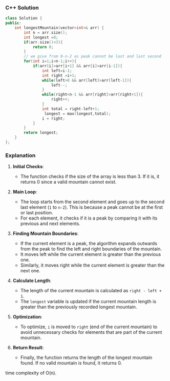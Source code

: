 
### C++ Solution

```cpp
class Solution {
public:
    int longestMountain(vector<int>& arr) {
        int n = arr.size();
        int longest =0;
        if(arr.size()<3){
            return 0;
        }
        // we give from 0-n-2 as peak cannot be last and last second
        for(int i=1;i<n-1;i++){
            if(arr[i]>arr[i+1] && arr[i]>arr[i-1]){
                int left=i-1;
                int right =i+1;
                while(left>0 && arr[left]>arr[left-1]){
                    left--;
                }
                while(right<n-1 && arr[right]>arr[right+1]){
                    right++;
                }
                int total = right-left+1;
                 longest = max(longest,total);
                i = right;
            }
        }
        return longest;
    }
};

```

### Explanation

1. **Initial Checks**:
    - The function checks if the size of the array is less than 3. If it is, it returns 0 since a valid mountain cannot exist.

2. **Main Loop**:
    - The loop starts from the second element and goes up to the second last element (`1` to `n-2`). This is because a peak cannot be at the first or last position.
    - For each element, it checks if it is a peak by comparing it with its previous and next elements.

3. **Finding Mountain Boundaries**:
    - If the current element is a peak, the algorithm expands outwards from the peak to find the left and right boundaries of the mountain.
    - It moves left while the current element is greater than the previous one.
    - Similarly, it moves right while the current element is greater than the next one.

4. **Calculate Length**:
    - The length of the current mountain is calculated as `right - left + 1`.
    - The `longest` variable is updated if the current mountain length is greater than the previously recorded longest mountain.

5. **Optimization**:
    - To optimize, `i` is moved to `right` (end of the current mountain) to avoid unnecessary checks for elements that are part of the current mountain.

6. **Return Result**:
    - Finally, the function returns the length of the longest mountain found. If no valid mountain is found, it returns 0.

time complexity of O(n).
